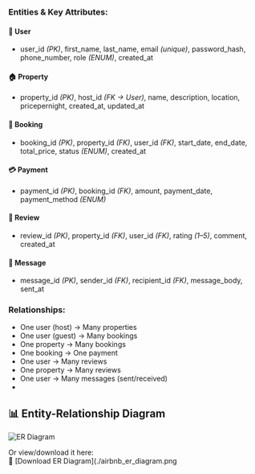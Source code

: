 ### Entities & Key Attributes:

#### 🧑 User
- user_id *(PK)*, first_name, last_name, email *(unique)*, password_hash, phone_number, role *(ENUM)*, created_at

#### 🏠 Property
- property_id *(PK)*, host_id *(FK → User)*, name, description, location, pricepernight, created_at, updated_at

#### 📅 Booking
- booking_id *(PK)*, property_id *(FK)*, user_id *(FK)*, start_date, end_date, total_price, status *(ENUM)*, created_at

#### 💳 Payment
- payment_id *(PK)*, booking_id *(FK)*, amount, payment_date, payment_method *(ENUM)*

#### 📝 Review
- review_id *(PK)*, property_id *(FK)*, user_id *(FK)*, rating *(1–5)*, comment, created_at

#### 💬 Message
- message_id *(PK)*, sender_id *(FK)*, recipient_id *(FK)*, message_body, sent_at

### Relationships:
- One user (host) → Many properties
- One user (guest) → Many bookings
- One property → Many bookings
- One booking → One payment
- One user → Many reviews
- One property → Many reviews
- One user → Many messages (sent/received)
- 
## 📊 Entity-Relationship Diagram

![ER Diagram](./airbnb_er_diagram.png)

Or view/download it here:  
📎 [Download ER Diagram](./airbnb_er_diagram.png
